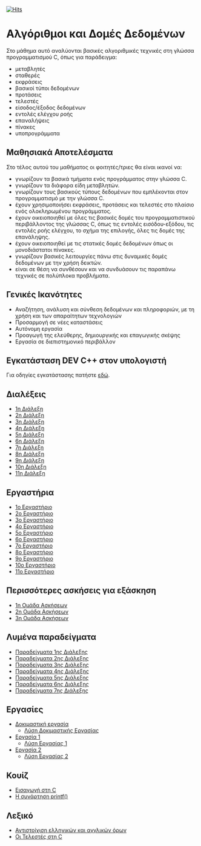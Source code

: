 [![Hits](https://hits.seeyoufarm.com/api/count/incr/badge.svg?url=https%3A%2F%2Feffie375.github.io%2FTPTE-AEGEAN&count_bg=%23E3802B&title_bg=%2307359E&icon=internetarchive.svg&icon_color=%23E7E7E7&title=%CE%A0%CF%81%CE%BF%CE%B2%CE%BF%CE%BB%CE%AD%CF%82&edge_flat=false)](https://hits.seeyoufarm.com)

# Αλγόριθμοι και Δομές Δεδομένων

Στο μάθημα αυτό αναλύονται βασικές αλγοριθμικές τεχνικές στη γλώσσα προγραμματισμού C, όπως για παράδειγμα:

- μεταβλητές
- σταθερές
- εκφράσεις
- βασικοί τύποι δεδομένων
- προτάσεις
- τελεστές
- είσοδος/έξοδος δεδομένων
- εντολές ελέγχου ροής
- επαναλήψεις
- πίνακες
- υποπρογράμματα

## Μαθησιακά Αποτελέσματα

Στο τέλος αυτού του μαθήματος οι φοιτητές/τριες θα είναι ικανοί να:

- γνωρίζουν τα βασικά τμήματα ενός προγράμματος στην γλώσσα C.
- γνωρίζουν τα διάφορα είδη μεταβλητών.
- γνωρίζουν τους βασικούς τύπους δεδομένων που εμπλέκονται στον προγραμματισμό με την γλώσσα C.
- έχουν χρησιμοποιήσει εκφράσεις, προτάσεις και τελεστές στο πλαίσιο ενός ολοκληρωμένου προγράμματος.
- έχουν οικειοποιηθεί με όλες τις βασικές δομές του προγραμματιστικού περιβάλλοντος της γλώσσας C, όπως τις εντολές εισόδου-εξόδου, τις εντολές ροής ελέγχου, το σχήμα της επιλογής, όλες τις δομές της επανάληψης.
- έχουν οικειοποιηθεί με τις στατικές δομές δεδομένων όπως οι μονοδιάστατοι πίνακες.
- γνωρίζουν βασικές λειτουργίες πάνω στις δυναμικές δομές δεδομένων με την χρήση δεικτών.
- είναι σε θέση να συνθέσουν και να συνδυάσουν τις παραπάνω τεχνικές σε πολύπλοκα προβλήματα.

## Γενικές Ικανότητες

- Αναζήτηση, ανάλυση και σύνθεση δεδομένων και πληροφοριών, με τη χρήση και των απαραίτητων τεχνολογιών
- Προσαρμογή σε νέες καταστάσεις
- Αυτόνομη εργασία
- Προαγωγή της ελεύθερης, δημιουργικής και επαγωγικής σκέψης
- Εργασία σε διεπιστημονικό περιβάλλον

## Εγκατάσταση DEV C++ στον υπολογιστή

Για οδηγίες εγκατάστασης πατήστε [εδώ](installation.md).

## Διαλέξεις

- [1η Διάλεξη](lectures/lecture-01.md)
- [2η Διάλεξη](lectures/lecture-02.md)
- [3η Διάλεξη](lectures/lecture-03.md)
- [4η Διάλεξη](lectures/lecture-04.md)
- [5η Διάλεξη](lectures/lecture-05.md)
- [6η Διάλεξη](lectures/lecture-06.md)
- [7η Διάλεξη](lectures/lecture-07.md)
- [8η Διάλεξη](lectures/lecture-08.md)
- [9η Διάλεξη](lectures/lecture-09.md)
- [10η Διάλεξη](lectures/lecture-10.md)
- [11η Διάλεξη](lectures/lecture-11.md)

## Εργαστήρια

- [1o Εργαστήριο](labs/lab-01.md)
- [2o Εργαστήριο](labs/lab-02.md)
- [3o Εργαστήριο](labs/lab-03.md)
- [4o Εργαστήριο](labs/lab-04.md)
- [5o Εργαστήριο](labs/lab-05.md)
- [6o Εργαστήριο](labs/lab-06.md)
- [7o Εργαστήριο](labs/lab-07.md)
- [8o Εργαστήριο](labs/lab-08.md)
- [9o Εργαστήριο](labs/lab-09.md)
- [10o Εργαστήριο](labs/lab-10.md)
- [11o Εργαστήριο](labs/lab-11.md)

## Περισσότερες ασκήσεις για εξάσκηση

- [1η Ομάδα Ασκήσεων](exercises/exercises-01.md)
- [2η Ομάδα Ασκήσεων](exercises/exercises-02.md)
- [3η Ομάδα Ασκήσεων](exercises/exercises-03.md)

## Λυμένα παραδείγματα

- [Παραδείγματα 1ης Διάλεξης](lectures/examples/examples-01.md)
- [Παραδείγματα 2ης Διάλεξης](lectures/examples/examples-02.md)
- [Παραδείγματα 3ης Διάλεξης](lectures/examples/examples-03.md)
- [Παραδείγματα 4ης Διάλεξης](lectures/examples/examples-04.md)
- [Παραδείγματα 5ης Διάλεξης](lectures/examples/examples-05.md)
- [Παραδείγματα 6ης Διάλεξης](lectures/examples/examples-06.md)
- [Παραδείγματα 7ης Διάλεξης](lectures/examples/examples-07.md)

## Εργασίες

- [Δοκιμαστική εργασία](ergasies/dokimastiki.md)
  - [Λύση Δοκιμαστικής Εργασίας](ergasies/source/0_ct20044.c)
- [Εργασία 1](ergasies/ergasia-01.md)
  - [Λύση Εργασίας 1](ergasies/source/1_ct20044.c)
- [Εργασία 2](ergasies/ergasia-02.md)
  - [Λύση Εργασίας 2](ergasies/source/2_ct20044.c)

## Κουίζ

- [Εισαγωγή στη C](https://forms.gle/tgVCLhjnBcwVvHd2A)
- [Η συνάρτηση printf()](https://forms.gle/c6jhKVJQvMY7ivnaA)

## Λεξικό

- [Αντιστοίχιση ελληνικών και αγγλικών όρων](orologies.md)
- [Οι Τελεστές στη C](telestes.md)

